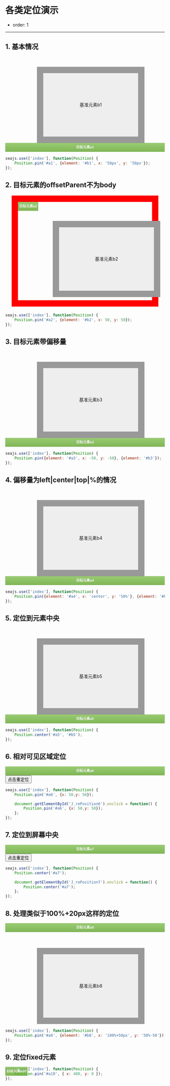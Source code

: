# 各类定位演示

- order: 1

---

<style>
.elem1 {
    z-index: 99;
    background-color: #7FBF4D;
    background-image: -webkit-gradient(linear, left top, left bottom, from(#7FBF4D), to(#63A62F));
    background-image: -webkit-linear-gradient(top, #7FBF4D, #63A62F);
    background-image: -moz-linear-gradient(top, #7FBF4D, #63A62F);
    background-image: -ms-linear-gradient(top, #7FBF4D, #63A62F);
    background-image: -o-linear-gradient(top, #7FBF4D, #63A62F);
    background-image: linear-gradient(top, #7FBF4D, #63A62F);
    border: 1px solid #63A62F;
    border-bottom: 1px solid #5B992B;
    box-shadow: inset 0 1px 0 0 #96CA6D;
    color: white;
    font: bold 11px "Lucida Grande", "Lucida Sans Unicode", "Lucida Sans", Geneva, Verdana, sans-serif;
    line-height: 1;
    padding: 7px 3px 8px;
    text-align: center;
    text-shadow: 0 -1px 0 #4C9021;
    opacity: 0.8;
}
.elem2 {
    border:20px solid #999;
    background-color:#eee;
    width:300px;
    height:200px;
    margin:50px 0 0 100px;
    line-height:200px;
    text-align:center;
}
</style>

## 1. 基本情况

<div class="cell">
    <div id="b1" class="elem2">基准元素b1</div>
    <div id="a1" class="elem1">目标元素a1</div>
</div>

````javascript
seajs.use(['index'], function(Position) {
    Position.pin('#a1', {element: '#b1', x: '50px', y: '50px'});
});
````

## 2. 目标元素的offsetParent不为body

<div class="cell">
    <div style="position:relative;margin:20px;border:20px red solid;padding:10px;">
        <div id="a2" style="position:absolute;top:0;left:0;" class="elem1">目标元素a2</div>
        <div id="b2" class="elem2">基准元素b2</div>
    </div>
</div>

````javascript
seajs.use(['index'], function(Position) {
    Position.pin('#a2', {element: '#b2', x: 50, y: 50});
});
````


## 3. 目标元素带偏移量 

<div class="cell">
    <div id="b3" class="elem2">基准元素b3</div>    
    <div id="a3" class="elem1">目标元素a3</div>
</div>

````javascript
seajs.use(['index'], function(Position) {
    Position.pin({element: '#a3', x: -50, y: -50}, {element: '#b3'});
});
````


## 4. 偏移量为left|center|top|%的情况

<div class="cell">
    <div id="b4" class="elem2">基准元素b4</div>
    <div id="a4" class="elem1">目标元素a4</div>
</div>

````javascript
seajs.use(['index'], function(Position) {
    Position.pin({element: '#a4', x: 'center', y: '50%'}, {element: '#b4', x: '100%', y: '50%'});
});
````


## 5. 定位到元素中央 

<div class="cell">
    <div id="b5" class="elem2">基准元素b5</div>    
    <div id="a5" class="elem1">目标元素a5</div>
</div>

````javascript
seajs.use(['index'], function(Position) {
    Position.center('#a5', '#b5');
});
````


## 6. 相对可见区域定位 

<div class="cell">
    <div id="a6" class="elem1">目标元素a6</div>
    <input type="button" id="J_rePosition6" value="点击重定位">
</div>

````javascript
seajs.use(['index'], function(Position) {
    Position.pin('#a6', {x: 50,y: 50});

    document.getElementById('J_rePosition6').onclick = function() {
        Position.pin('#a6', {x: 50,y: 50});
    };
});
````


## 7. 定位到屏幕中央 

<div class="cell">
    <div id="a7" class="elem1">目标元素a7</div>
    <input type="button" id="J_rePosition7" value="点击重定位">
</div>

````javascript
seajs.use(['index'], function(Position) {
    Position.center('#a7');

    document.getElementById('J_rePosition7').onclick = function() {
        Position.center('#a7');
    };
});
````


## 8. 处理类似于100%+20px这样的定位 

<div class="cell">
    <div id="a8" class="elem1">目标元素a8</div>
    <div id="b8" class="elem2">基准元素b8</div>
</div>

````javascript
seajs.use(['index'], function(Position) {
    Position.pin('#a8', {element: '#b8', x: '100%+50px', y: '50%-50'});
});
````


## 9. 定位fixed元素 

<div class="cell">
    <div id="a10" class="elem1" style="position:fixed;">目标元素a10</div>
</div>

````javascript
seajs.use(['index'], function(Position) {
    Position.pin('#a10', { x: 400, y: 0 });
});
````


